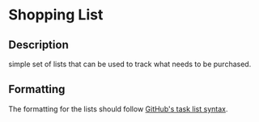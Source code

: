 # Shopping List

## Description

simple set of lists that can be used to track what needs to be purchased.

## Formatting

The formatting for the lists should follow [GitHub's task list syntax](https://github.com/blog/1375-task-lists-in-gfm-issues-pulls-comments).

